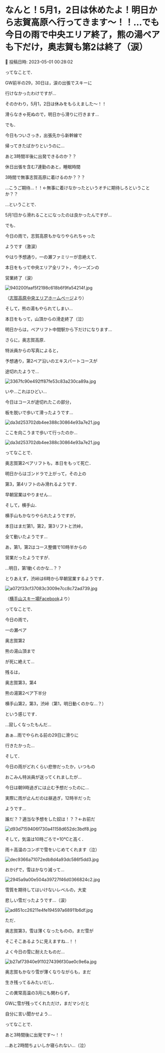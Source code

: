 # なんと！5月1，2日は休めたよ！明日から志賀高原へ行ってきます～！！…でも今日の雨で中央エリア終了，熊の湯ペアも下だけ，奥志賀も第2は終了（涙）

📅 投稿日時: 2023-05-01 00:28:02

ってなことで．


GW前半の29，30日は，涙の出張でスキーに


行けなかったわけですが…





そのかわり，5月1，2日は休みをもらえました～！！


滑らなきゃ死ぬので，明日から滑りに行きます…





でも．


今日もついさっき，出張先から新幹線で


帰ってきたばかりというのに…


あと3時間半後に出発できるのか？？


休日出張を含む7連勤のあと，睡眠時間


3時間で無事志賀高原に着けるのか？？？


…こうご期待…！！←無事に着けなかったというオチに期待しろということか？？





…ということで．


5月1日から滑れることになったのは良かったんですが…





でも．


今日の雨で，志賀高原もかなりやられちゃった


ようです（激涙）





やはり予想通り，一の瀬ファミリーが息絶えて．


本日をもって中央エリア全リフト，今シーズンの


営業終了（涙）







![940200faaf5f2198c618b6f9fa54214f.jpg](images/940200faaf5f2198c618b6f9fa54214f.jpg)




（[志賀高原中央エリアホームページ](https://shigakogen.co.jp/archives/14929)より）





そして，熊の湯もやられてしまい…


本日をもって，山頂からの滑走終了（泣）


明日からは，ペアリフト中間駅から下だけになります…





さらに，奥志賀高原．


特派員からの写真によると，


予想通り，第2ペア沿いのエキスパートコースが


途切れたようで…




![3367fc90e492ff87fe53c83a230ca89a.jpg](images/3367fc90e492ff87fe53c83a230ca89a.jpg)




いや…これはひどい…


今日はコースが途切れたこの部分，


板を脱いで歩いて滑ったようです…




![da3d253702db4ee388c30864e93a7e21.jpg](images/da3d253702db4ee388c30864e93a7e21.jpg)




ここを向こうまで歩いて行ったのか…




![da3d253702db4ee388c30864e93a7e21.jpg](images/da3d253702db4ee388c30864e93a7e21.jpg)




ってなことで．


奥志賀第2ペアリフトも，本日をもって死亡．


明日からはゴンドラで上がって，その上の


第3，第4リフトのみ滑れるようです．


早朝営業はやりません…





そして，横手山．


横手山もかなりやられたようですが，


本日はまだ第1，第2，第3リフトと渋峠，


全て動いたようです…


あ，第1，第2はコース整備で10時半からの


営業だったようですが．


…明日，第1動くのかな…？？


とりあえず，渋峠は6時から早朝営業するようです．







![a072f33cf37083c3009e7cc8c72ad739.jpg](images/a072f33cf37083c3009e7cc8c72ad739.jpg)




（[横手山スキー場Facebook](https://www.facebook.com/yokoteyama2307/)より）





ってなことで．


今日の雨で，


一の瀬ペア


奥志賀第2


熊の湯山頂まで


が死に絶えて…


残るは，


奥志賀第3，第4


熊の湯第2ペア下半分


横手山第2，第3，渋峠（第1，明日動くのかな…？）


という感じです．





…寂しくなったもんだ…


あぁ…雨でやられる前の29日に滑りに


行きたかった…





そして．


今日の雨がどれくらい悲惨だったか，いつもの


おこみん特派員が送ってくれましたが…





今日は朝9時過ぎには止む予想だったのに…


実際に雨が止んだのは昼過ぎ，12時半だった


ようです…


誰だ？？適当な予想をした奴は！？？←お前だ




![d93d7159406f730a41158d652dc3bdf8.jpg](images/d93d7159406f730a41158d652dc3bdf8.jpg)




そして，気温は10時ごろで+10℃と高く．


雨＋高温のコンボで雪をいじめてくれます（泣）




![dec9366a71072edb8d4a93dc586f5dd3.jpg](images/dec9366a71072edb8d4a93dc586f5dd3.jpg)




おかげで，雪はかなり減って…




![2945a9a00e504a39727f46d0366824c2.jpg](images/2945a9a00e504a39727f46d0366824c2.jpg)




雪質を期待してはいけないレベルの，大変


悲しい雪だったようです…（涙）




![ad851cc26211e4fe194597a68911b6df.jpg](images/ad851cc26211e4fe194597a68911b6df.jpg)




ただ．


奥志賀第3，雪は薄くなったものの，まだ雪が


そこそこあるように見えますね…！！


よく今日の雪に耐えたものだ…




![b27af73940e9110274396f30ae0c9e6a.jpg](images/b27af73940e9110274396f30ae0c9e6a.jpg)







奥志賀もかなり雪が薄くなりながらも，まだ


生き残ってるみたいだし．


この異常高温の3月にも関わらず，


GWに雪が残ってくれただけ，まだマシだと


自分に言い聞かせよう…





ってなことで．


あと3時間後に出発です～！！


…あと2時間ちょいしか寝られない…（泣）
